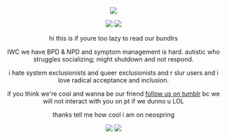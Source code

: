 
<div align="center">
  
![](https://komarev.com/ghpvc/?username=lovewired&color=700F1A&abbreviated=true&style=plastic&label=Bystanders)

![](https://64.media.tumblr.com/8c58d53a265c159cde10fe03a280b73a/23681ec8e8b5b5ba-7d/s1280x1920/4549453f5f8f241cbe44ed989a330b55420f8012.pnj)
![](https://64.media.tumblr.com/345e5ed0ac0363e696bb93b85133b7eb/23681ec8e8b5b5ba-95/s1280x1920/5539a8311a4eed69107d1df7451f93c1ac8d98e1.pnj)

hi this is if youre too lazy to read our bundlrs

IWC we have BPD & NPD and symptom management is hard. autistic who struggles socializing; might shutdown and not respond.

i hate system exclusionists and queer exclusionists and r slur users and i love radical acceptance and inclusion.

if you think we're cool and wanna be our friend [follow us on tumblr](https://www.tumblr.com/lovewireds) bc we will not interact with you on pt if we dunno u LOL

thanks tell me how cool i am on neospring

![](https://64.media.tumblr.com/345e5ed0ac0363e696bb93b85133b7eb/23681ec8e8b5b5ba-95/s1280x1920/5539a8311a4eed69107d1df7451f93c1ac8d98e1.pnj)
![](https://64.media.tumblr.com/8c58d53a265c159cde10fe03a280b73a/23681ec8e8b5b5ba-7d/s1280x1920/4549453f5f8f241cbe44ed989a330b55420f8012.pnj)

</div>

